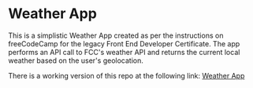 # Weather App
This is a simplistic Weather App created as per the instructions on freeCodeCamp for the legacy Front End Developer Certificate. The app performs an API call to FCC's weather API and returns the current local weather based on the user's geolocation.

There is a working version of this repo at the following link: [Weather App](https://codepen.io/noctearmy/pen/bMgarO)
